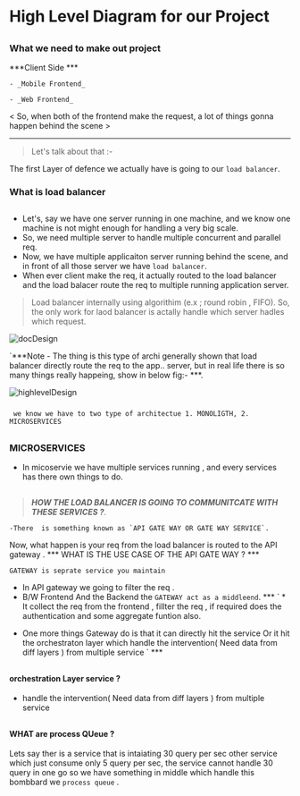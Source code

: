 # High Level Diagram for our Project
##

### What we need to make out project 

***Client Side ***

    - _Mobile Frontend_

    - _Web Frontend_

< So, when both of the frontend make the request, a lot of things gonna happen behind the scene >
***
> Let's talk about that :-

The first Layer of defence we actually have is going to our `load balancer`.

### What is load balancer 
##
* Let's, say we have one server running in one machine, and we know one machine is not might enough for handling a very big scale.
* So, we need multiple server to handle multiple concurrent and parallel req.
* Now, we have multiple applicaiton server running behind the scene, and in front of all those server we have `load balancer`.
* When ever client make the req, it actually routed to the load balancer and the load balacer route the req to multiple running application server.
> Load balancer internally using algorithim (e.x ; round robin , FIFO).
> So, the only work for laod balancer is actally handle which server hadles which request.

![docDesign](https://user-images.githubusercontent.com/99763066/209458842-3817b7cb-cf9f-40d1-848d-937e7222a62a.jpg)


`***Note - The thing is this type of archi generally shown that load balancer directly route the req to the app.. server, but in real life there is so many things really happeing, show in below fig:- ***.

![highlevelDesign](https://user-images.githubusercontent.com/99763066/209458855-da8ae201-c78e-433f-998d-280ede8fa85d.jpg)

###
` we know we have to two type of architectue 1. MONOLIGTH, 2. MICROSERVICES`
##
### MICROSERVICES

- In micoservie we have multiple services running , and every services has there own things to do.
##

>***HOW THE LOAD BALANCER IS GOING TO COMMUNITCATE WITH THESE SERVICES ?***.

    -There  is something known as `API GATE WAY OR GATE WAY SERVICE`.

Now, what happen is your req from  the load balancer is routed to the API gateway .
*** WHAT IS THE USE CASE OF THE API GATE WAY ? ***

`GATEWAY is seprate service you maintain`

- In API gateway we going to filter the req . 
- B/W Frontend And the Backend the `GATEWAY act as a middleend`.
*** ` * It collect the req from the frontend , fillter the req , if required does the authentication and some aggregate funtion also.
* One more things Gateway do is that it can directly hit the service Or it hit the orchestraton layer which handle the intervention( Need data from diff layers ) from multiple service ` *** 
##
#### orchestration Layer service ?
- handle the intervention( Need data from diff layers ) from multiple service
##

#### WHAT are process QUeue ?

Lets say ther is a service that is intaiating 30 query per sec other service which just consume only 5 query per sec, the service cannot handle 30 query in one go so we have something in middle which handle this bombbard we ` process queue ` . 

